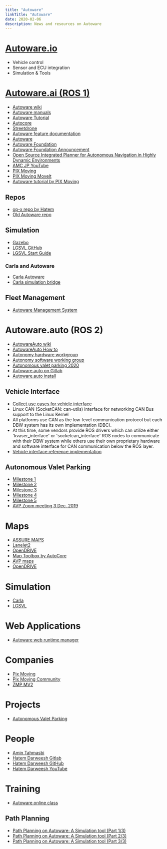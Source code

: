 ```yaml
---
title: "Autoware"
linkTitle: "Autoware"
date: 2020-02-06
description: News and resources on Autoware
---
```

# [Autoware.io](https://gitlab.com/autowarefoundation/autoware.ai/drivers)
* Vehicle control
* Sensor and ECU integration
* Simulation & Tools

# [Autoware.ai (ROS 1)](https://gitlab.com/autowarefoundation/autoware.ai)
* [Autoware wiki](https://gitlab.com/autowarefoundation/autoware.ai/autoware/-/wikis/home)
* [Autoware manuals](https://github.com/CPFL/Autoware-Manuals/tree/master/en)
* [Autoware Tutorial](https://github.com/pixmoving-moveit/Autoware_tutorial)
* [Autocore](https://github.com/autocore-ai)
* [Streetdrone](https://streetdrone.com/)
* [Autoware feature documentation](https://autoware.readthedocs.io/en/feature-documentation_rtd/index.html)
* [Autoware](https://www.autoware.auto/)
* [Autoware Foundation](https://github.com/autowarefoundation)
* [Autoware Foundation Announcement](https://www.tier4.jp/en/news/20181210-awf/)
* [Open Source Integrated Planner for Autonomous Navigation in Highly Dynamic Environments](https://www.fujipress.jp/jrm/rb/robot002900040668/)
* [AMC JP YouTube](https://www.youtube.com/channel/UCtUkb-IvlrqaNOsgcV3QRhQ)
* [PIX Moving](https://medium.com/pixmoving)
* [PIX Moving MoveIt](https://github.com/pixmoving-moveit)
* [Autoware tutorial by PIX Moving](https://github.com/pixmoving-moveit/Autoware_tutorial)
## Repos
* [op-x repo by Hatem](https://github.com/hatem-darweesh/autoware/tree/op-x)
* [Old Autoware repo](https://github.com/streetdrone-home/Autoware/)

## Simulation
* [Gazebo](https://gitlab.com/autowarefoundation/autoware.ai/autoware/-/wikis/Gazebo-Simulation-Start)
* [LGSVL GitHub](https://github.com/lgsvl/Autoware)
* [LGSVL Start Guide](https://gitlab.com/autowarefoundation/autoware.ai/autoware/-/wikis/LGSVL-Simulator-Quick-Start-Guide)

### Carla and Autoware
* [Carla Autoware](https://github.com/carla-simulator/carla-autoware)
* [Carla simulation bridge](https://gitlab.com/autowarefoundation/autoware.ai/simulation/-/tree/master/carla_simulator_bridge)

## Fleet Management
* [Autoware Management System](https://github.com/CPFL/AMS)

# Autoware.auto (ROS 2)
* [AutowareAuto wiki](https://autowarefoundation.gitlab.io/autoware.auto/AutowareAuto/index.html)
* [AutowareAuto How to](https://autowarefoundation.gitlab.io/autoware.auto/AutowareAuto/howto.html)
* [Autonomy hardware workgroup](https://gitlab.com/autowarefoundation/autoware-foundation/-/wikis/Autonomy-hardware-working-group)
* [Autonomy software working group](https://gitlab.com/autowarefoundation/autoware-foundation/-/wikis/Autonomy-Software-working-group)
* [Autonomous valet parking 2020](https://www.autoware.org/post/autonomous-valet-parking-2020)
* [Autoware.auto on Gitlab](https://gitlab.com/autowarefoundation/autoware.auto/AutowareAuto)
* [Autoware.auto install](https://autowarefoundation.gitlab.io/autoware.auto/AutowareAuto/installation.html)

## Vehicle Interface
* [Collect use cases for vehicle interface](https://gitlab.com/autowarefoundation/autoware.auto/AutowareAuto/-/issues/85)
* Linux CAN (SocketCAN: can-utils) interface for networking CAN Bus support to the Linux Kernel
* All platforms use CAN as the low-level communication protocol but each DBW system has its own implementation (DBC).
* At this time, some vendors provide ROS drivers which can utilize either 'kvaser_interface' or 'socketcan_interface' ROS nodes to communicate with their DBW system while others use their own proprietary hardware and software interface for CAN communication below the ROS layer.
* [Vehicle interface reference implementation](https://gitlab.com/autowarefoundation/autoware.auto/AutowareAuto/-/blob/master/docs/architecture/reference_implementations/vehicle-interface-reference-implementation.md)

## Autonomous Valet Parking
* [Milestone 1](https://gitlab.com/autowarefoundation/autoware.auto/AutowareAuto/-/milestones/29)
* [Milestone 2](https://gitlab.com/autowarefoundation/autoware.auto/AutowareAuto/-/milestones/24)
* [Milestone 3](https://gitlab.com/autowarefoundation/autoware.auto/AutowareAuto/-/milestones/25)
* [Milestone 4](https://gitlab.com/autowarefoundation/autoware.auto/AutowareAuto/-/milestones/26)
* [Milestone 5](https://gitlab.com/autowarefoundation/autoware.auto/AutowareAuto/-/milestones/27)
* [AVP Zoom meeting 3 Dec. 2019](https://zoom.us/recording/play/6WgbvY-PneV_y0ldeBVEPOs8P35NcWVYHcA3v9QmlXp9UgWXeW_KHQp_rJmRfI2F)

# Maps
* [ASSURE MAPS](https://github.com/hatem-darweesh/assuremappingtools)
* [Lanelet2](https://github.com/fzi-forschungszentrum-informatik/Lanelet2)
* [OpenDRIVE](http://www.opendrive.org/)
* [Map Toolbox by AutoCore](https://github.com/autocore-ai/MapToolbox)
* [AVP maps](https://avp-project.uk/downloads)
* [OpenDRIVE](http://www.opendrive.org/)

# Simulation
* [Carla](http://carla.org/)
* [LGSVL](https://autowarefoundation.gitlab.io/autoware.auto/AutowareAuto/lgsvl.html)

# Web Applications
* [Autoware web runtime manager](https://github.com/tier4/autoware_web_runtime_manager)

# Companies
* [Pix Moving](https://www.pixmoving.com/)
* [Pix Moving Community](https://github.com/pixmoving-moveit)
* [ZMP MV2](https://www.zmp.co.jp/en/products/robocar-mv?lang=en)

# Projects
* [Autonomous Valet Parking](https://avp-project.uk/autoware)

# People
* [Amin Tahmasbi](https://github.com/amintahmasbi)
* [Hatem Darweesh Gitlab](https://gitlab.com/hatem-darweesh)
* [Hatem Darweesh GitHub](https://github.com/hatem-darweesh)
* [Hatem Darweesh YouTube](https://www.youtube.com/channel/UCl1UROdErP1m2t_eiLLcl8w)

# Training
* [Autoware online class](https://discourse.ros.org/t/autoware-online-class-rfq/13528)
## Path Planning
* [Path Planning on Autoware: A Simulation tool (Part 1/3)](https://medium.com/cse-468-568-robotic-algorithms/path-planning-on-autoware-a-simulation-tool-715563274a81)
* [Path Planning on Autoware: A Simulation tool (Part 2/3)](https://medium.com/cse-468-568-robotic-algorithms/path-planning-on-autoware-a-simulation-tool-part-2-3-2c1093c44f0f)
* [Path Planning on Autoware: A Simulation tool (Part 3/3)](https://medium.com/@rugved42/path-planning-on-autoware-a-simulation-tool-part-3-3-2461343fab07)
